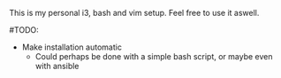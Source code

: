 This is my personal i3, bash and vim setup. 
Feel free to use it aswell.

#TODO:
- Make installation automatic
    - Could perhaps be done with a simple bash script, or maybe even with ansible
